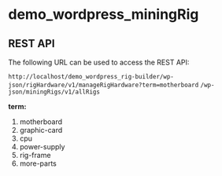# demo_wordpress_miningRig

## REST API

The following URL can be used to access the REST API:

`http://localhost/demo_wordpress_rig-builder/wp-json/rigHardware/v1/manageRigHardware?term=motherboard`
`/wp-json/miningRigs/v1/allRigs`


**term:**
1. motherboard
2. graphic-card	
3. cpu
4. power-supply	
5. rig-frame
6. more-parts
